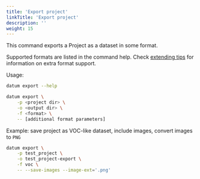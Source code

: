 ```yaml
---
title: 'Export project'
linkTitle: 'Export project'
description: ''
weight: 15
---
```


This command exports a Project as a dataset in some format.

Supported formats are listed in the command help. Check [extending tips](/docs/user-manual/extending/)
for information on extra format support.

Usage:

``` bash
datum export --help

datum export \
    -p <project dir> \
    -o <output dir> \
    -f <format> \
    -- [additional format parameters]
```

Example: save project as VOC-like dataset, include images, convert images to `PNG`

``` bash
datum export \
    -p test_project \
    -o test_project-export \
    -f voc \
    -- --save-images --image-ext='.png'
```
